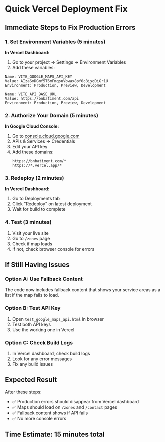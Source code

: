 # Quick Vercel Deployment Fix

## Immediate Steps to Fix Production Errors

### 1. Set Environment Variables (5 minutes)

**In Vercel Dashboard:**
1. Go to your project → Settings → Environment Variables
2. Add these variables:

```
Name: VITE_GOOGLE_MAPS_API_KEY
Value: AIzaSyDGmf5T6mFmqsuVbwax8pf0c8isgDiGr1U
Environment: Production, Preview, Development

Name: VITE_API_BASE_URL
Value: https://bnbatiment.com/api
Environment: Production, Preview, Development
```

### 2. Authorize Your Domain (5 minutes)

**In Google Cloud Console:**
1. Go to [console.cloud.google.com](https://console.cloud.google.com)
2. APIs & Services → Credentials
3. Edit your API key
4. Add these domains:
   ```
   https://bnbatiment.com/*
   https://*.vercel.app/*
   ```

### 3. Redeploy (2 minutes)

**In Vercel Dashboard:**
1. Go to Deployments tab
2. Click "Redeploy" on latest deployment
3. Wait for build to complete

### 4. Test (3 minutes)

1. Visit your live site
2. Go to `/zones` page
3. Check if map loads
4. If not, check browser console for errors

## If Still Having Issues

### Option A: Use Fallback Content
The code now includes fallback content that shows your service areas as a list if the map fails to load.

### Option B: Test API Key
1. Open `test_google_maps_api.html` in browser
2. Test both API keys
3. Use the working one in Vercel

### Option C: Check Build Logs
1. In Vercel dashboard, check build logs
2. Look for any error messages
3. Fix any build issues

## Expected Result

After these steps:
- ✅ Production errors should disappear from Vercel dashboard
- ✅ Maps should load on `/zones` and `/contact` pages
- ✅ Fallback content shows if API fails
- ✅ No more console errors

## Time Estimate: 15 minutes total 